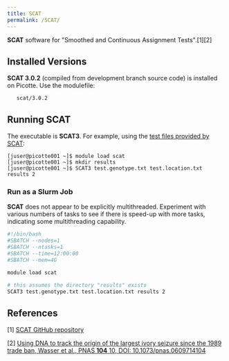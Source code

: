 ```yaml
---
title: SCAT
permalink: /SCAT/
---
```


**SCAT** software for "Smoothed and Continuous Assignment Tests".[1][2]

Installed Versions
------------------

**SCAT 3.0.2** (compiled from development branch source code) is
installed on Picotte. Use the modulefile:

`   scat/3.0.2`

Running SCAT
------------

The executable is **SCAT3**. For example, using the [test files provided by SCAT](https://github.com/stephens999/scat/tree/development/docs):

``` text
[juser@picotte001 ~]$ module load scat
[juser@picotte001 ~]$ mkdir results
[juser@picotte001 ~]$ SCAT3 test.genotype.txt test.location.txt results 2
```

### Run as a Slurm Job

**SCAT** does not appear to be explicitly multithreaded. Experiment with
various numbers of tasks to see if there is speed-up with more tasks,
indicating some multithreading capability.

``` bash
#!/bin/bash
#SBATCH --nodes=1
#SBATCH --ntasks=1
#SBATCH --time=12:00:00
#SBATCH --mem=4G

module load scat

# this assumes the directory "results" exists
SCAT3 test.genotype.txt test.location.txt results 2
```

References
----------

<references/>

[1] [SCAT GitHub repository](https://github.com/stephens999/scat)

[2] [Using DNA to track the origin of the largest ivory seizure since the 1989 trade ban, Wasser et al., PNAS **104** 10, DOI: 10.1073/pnas.0609714104](https://doi.org/10.1073/pnas.0609714104)